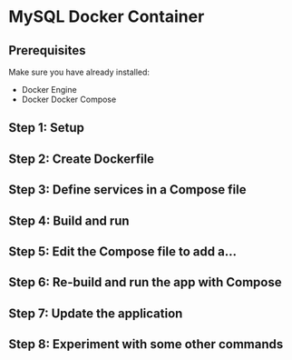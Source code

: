 # MySQL Docker Container

## Prerequisites

Make sure you have already installed:
-   Docker Engine
-   Docker Docker Compose


## Step 1: Setup


## Step 2: Create Dockerfile


## Step 3: Define services in a Compose file


## Step 4: Build and run


## Step 5: Edit the Compose file to add a...


## Step 6: Re-build and run the app with Compose


## Step 7: Update the application


## Step 8: Experiment with some other commands

